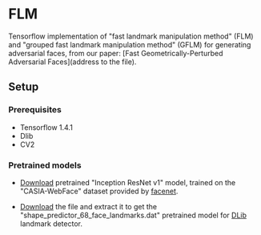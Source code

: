 # FLM 

Tensorflow implementation of "fast landmark manipulation method" (FLM) and "grouped fast landmark manipulation method" (GFLM) for generating adversarial faces, from our paper: [Fast Geometrically-Perturbed Adversarial Faces](address to the file).

## Setup

### Prerequisites
- Tensorflow 1.4.1
- Dlib 
- CV2

### Pretrained models
- [Download](https://drive.google.com/file/d/1R77HmFADxe87GmoLwzfgMu_HY0IhcyBz/view) pretrained "Inception ResNet v1" model, trained on the "CASIA-WebFace" dataset provided by [facenet](https://github.com/davidsandberg/facenet).

- [Download](https://drive.google.com/file/d/1R77HmFADxe87GmoLwzfgMu_HY0IhcyBz/view) the file and extract it to get the "shape_predictor_68_face_landmarks.dat" pretrained model for [DLib](http://dlib.net/) landmark detector.

